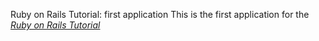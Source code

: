 Ruby on Rails Tutorial: first application
This is the first application for the
[*Ruby on Rails Tutorial*](http://railstutorial.org/)
